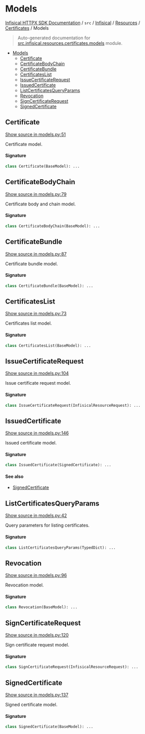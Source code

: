 # Models

[Infisical HTTPX SDK Documentation](../../../../README.md#infisical-httpx-sdk-documentation) / `src` / [Infisical](../../index.md#infisical) / [Resources](../index.md#resources) / [Certificates](./index.md#certificates) / Models

> Auto-generated documentation for [src.infisical.resources.certificates.models](https://github.com/riebecj/infisical-httpx-sdk/blob/main/src/infisical/resources/certificates/models.py) module.

- [Models](#models)
  - [Certificate](#certificate)
  - [CertificateBodyChain](#certificatebodychain)
  - [CertificateBundle](#certificatebundle)
  - [CertificatesList](#certificateslist)
  - [IssueCertificateRequest](#issuecertificaterequest)
  - [IssuedCertificate](#issuedcertificate)
  - [ListCertificatesQueryParams](#listcertificatesqueryparams)
  - [Revocation](#revocation)
  - [SignCertificateRequest](#signcertificaterequest)
  - [SignedCertificate](#signedcertificate)

## Certificate

[Show source in models.py:51](https://github.com/riebecj/infisical-httpx-sdk/blob/main/src/infisical/resources/certificates/models.py#L51)

Certificate model.

#### Signature

```python
class Certificate(BaseModel): ...
```



## CertificateBodyChain

[Show source in models.py:79](https://github.com/riebecj/infisical-httpx-sdk/blob/main/src/infisical/resources/certificates/models.py#L79)

Certificate body and chain model.

#### Signature

```python
class CertificateBodyChain(BaseModel): ...
```



## CertificateBundle

[Show source in models.py:87](https://github.com/riebecj/infisical-httpx-sdk/blob/main/src/infisical/resources/certificates/models.py#L87)

Certificate bundle model.

#### Signature

```python
class CertificateBundle(BaseModel): ...
```



## CertificatesList

[Show source in models.py:73](https://github.com/riebecj/infisical-httpx-sdk/blob/main/src/infisical/resources/certificates/models.py#L73)

Certificates list model.

#### Signature

```python
class CertificatesList(BaseModel): ...
```



## IssueCertificateRequest

[Show source in models.py:104](https://github.com/riebecj/infisical-httpx-sdk/blob/main/src/infisical/resources/certificates/models.py#L104)

Issue certificate request model.

#### Signature

```python
class IssueCertificateRequest(InfisicalResourceRequest): ...
```



## IssuedCertificate

[Show source in models.py:146](https://github.com/riebecj/infisical-httpx-sdk/blob/main/src/infisical/resources/certificates/models.py#L146)

Issued certificate model.

#### Signature

```python
class IssuedCertificate(SignedCertificate): ...
```

#### See also

- [SignedCertificate](#signedcertificate)



## ListCertificatesQueryParams

[Show source in models.py:42](https://github.com/riebecj/infisical-httpx-sdk/blob/main/src/infisical/resources/certificates/models.py#L42)

Query parameters for listing certificates.

#### Signature

```python
class ListCertificatesQueryParams(TypedDict): ...
```



## Revocation

[Show source in models.py:96](https://github.com/riebecj/infisical-httpx-sdk/blob/main/src/infisical/resources/certificates/models.py#L96)

Revocation model.

#### Signature

```python
class Revocation(BaseModel): ...
```



## SignCertificateRequest

[Show source in models.py:120](https://github.com/riebecj/infisical-httpx-sdk/blob/main/src/infisical/resources/certificates/models.py#L120)

Sign certificate request model.

#### Signature

```python
class SignCertificateRequest(InfisicalResourceRequest): ...
```



## SignedCertificate

[Show source in models.py:137](https://github.com/riebecj/infisical-httpx-sdk/blob/main/src/infisical/resources/certificates/models.py#L137)

Signed certificate model.

#### Signature

```python
class SignedCertificate(BaseModel): ...
```